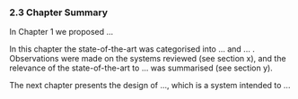 ### 2.3 Chapter Summary

In Chapter 1 we proposed ...

In this chapter the state-of-the-art was categorised into ... and ... . Observations were made on the systems reviewed (see section x), and the relevance of the state-of-the-art to ... was summarised (see section y).

The next chapter presents the design of ..., which is a system intended to ...